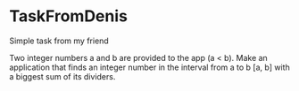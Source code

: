 # TaskFromDenis
Simple task from my friend

Two integer numbers a and b are provided to the app (a < b). 
Make an application that finds an integer number in the interval from a to b [a, b] with a biggest sum of its dividers.
